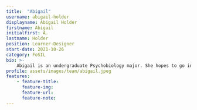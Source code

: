 ```yaml
---
title:  "Abigail"
username: abigail-holder
displayname: Abigail Holder
firstname: Abigail
initialfirst: A.
lastname: Holder
position: Learner-Designer
start-date: 2021-10-26
category: FoSIL
bio: >- 
    Abigail is an undergraduate Psychobiology major. She hopes to go into research studying learning in the brain and is passionate about designing accessible resources that help all students learn in a way that is most meaningful to them.   
profile: assets/images/team/abigail.jpeg
features:
    - feature-title: 
      feature-img: 
      feature-url: 
      feature-note: 
---
```

